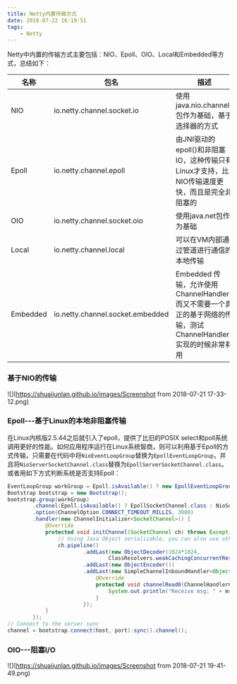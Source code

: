 ```yaml
---
title: Netty内置传输方式
date: 2018-07-22 16:19:51
tags:
    - Netty
---
```

Netty中内置的传输方式主要包括：NIO、Epoll、OIO、Local和Embedded等方式，总结如下：


| 名称     | 包名                             | 描述                                                         |
| -------- | -------------------------------- | ------------------------------------------------------------ |
| NIO      | io.netty.channel.socket.io       | 使用java.nio.channels包作为基础，基于选择器的方式            |
| Epoll    | io.netty.channel.epoll           | 由JNI驱动的epoll()和非阻塞IO，这种传输只有Linux才支持，比NIO传输速度更快，而且是完全非阻塞的 |
| OIO      | io.netty.channel.socket.oio      | 使用java.net包作为基础                                       |
| Local    | io.netty.channel.local           | 可以在VM内部通过管道进行通信的本地传输                       |
| Embedded | io.netty.channel.socket.embedded | Embedded 传输，允许使用 ChannelHandler 而又不需要一个真正的基于网络的传输，测试ChannelHandler实现的时候非常有用 |

<!-- more -->

### 基于NIO的传输

![](https://shuaijunlan.github.io/images/Screenshot from 2018-07-21 17-33-12.png)

### Epoll---基于Linux的本地非阻塞传输

在Linux内核版2.5.44之后就引入了epoll，提供了比旧的POSIX select和poll系统调用更好的性能。如何应用程序运行在Linux系统智商，则可以利用基于Epoll的方式传输，只需要在代码中将`NioEventLoopGroup`替换为`EpollEventLoopGroup`，并且将`NioServerSocketChannel.class`替换为`EpollServerSocketChannel.class`。或者用如下方式判断系统是否支持Epoll：

```java
EventLoopGroup workGroup = Epoll.isAvailable() ? new EpollEventLoopGroup(4) : new NioEventLoopGroup(4);
Bootstrap bootstrap = new Bootstrap();
bootstrap.group(workGroup)
        .channel(Epoll.isAvailable() ? EpollSocketChannel.class : NioSocketChannel.class)
        .option(ChannelOption.CONNECT_TIMEOUT_MILLIS, 3000)
        .handler(new ChannelInitializer<SocketChannel>() {
            @Override
            protected void initChannel(SocketChannel ch) throws Exception {
                // Using Java Object serializable, you can also use other serializable frameworks like thrift, Protobuf and so on.
                ch.pipeline()
                        .addLast(new ObjectDecoder(1024*1024,
                                ClassResolvers.weakCachingConcurrentResolver(this.getClass().getClassLoader())) )
                        .addLast(new ObjectEncoder())
                        .addLast(new SimpleChannelInboundHandler<Object>() {
                            @Override
                            protected void channelRead0(ChannelHandlerContext ctx, Object msg) throws Exception {
                                System.out.println("Receive msg: " + msg);
                            }
                        });
            }
        });
// Connect to the server sync
channel = bootstrap.connect(host, port).sync().channel();
```

### OIO---阻塞I/O

![](https://shuaijunlan.github.io/images/Screenshot from 2018-07-21 19-41-49.png)

